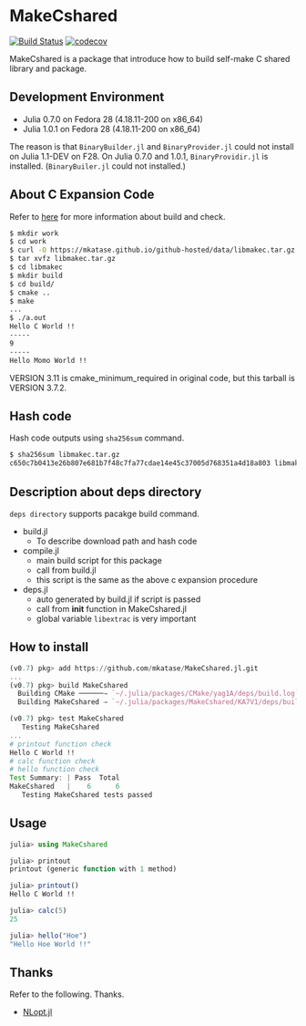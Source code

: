 # MakeCshared

[![Build Status](https://travis-ci.org/mkatase/MakeCshared.jl.svg?branch=master)](https://travis-ci.org/mkatase/MakeCshared.jl)
[![codecov](https://codecov.io/gh/mkatase/MakeCshared.jl/branch/master/graph/badge.svg)](https://codecov.io/gh/mkatase/MakeCshared.jl)

MakeCshared is a package that introduce how to build self-make C shared library and package.

## Development Environment

* Julia 0.7.0 on Fedora 28 (4.18.11-200 on x86_64)
* Julia 1.0.1 on Fedora 28 (4.18.11-200 on x86_64)

The reason is that `BinaryBuilder.jl` and `BinaryProvider.jl` could not install on Julia 1.1-DEV on F28. On Julia 0.7.0 and 1.0.1, `BinaryProvidir.jl` is installed. (`BinaryBuiler.jl` could not installed.)  

## About C Expansion Code
Refer to [here](https://github.com/mkatase/JuliaPractice) for more information about build and check.

```bash
$ mkdir work
$ cd work
$ curl -O https://mkatase.github.io/github-hosted/data/libmakec.tar.gz
$ tar xvfz libmakec.tar.gz 
$ cd libmakec
$ mkdir build
$ cd build/
$ cmake ..
$ make
...
$ ./a.out
Hello C World !!
-----
9
-----
Hello Momo World !!
```

VERSION 3.11 is cmake_minimum_required in original code, but this tarball is VERSION 3.7.2.

## Hash code
Hash code outputs using `sha256sum` command.

```bash
$ sha256sum libmakec.tar.gz
c650c7b0413e26b807e681b7f48c7fa77cdae14e45c37005d768351a4d18a803 libmakec.tar.gz
```

## Description about deps directory
`deps directory` supports pacakge build command.

* build.jl
    - To describe download path and hash code
* compile.jl
    - main build script for this package
    - call from build.jl
    - this script is the same as the above c expansion procedure
* deps.jl
    - auto generated by build.jl if script is passed
    - call from __init__ function in MakeCshared.jl
    - global variable `libextrac` is very important

## How to install

```julia
(v0.7) pkg> add https://github.com/mkatase/MakeCshared.jl.git
...
(v0.7) pkg> build MakeCshared
  Building CMake ──────→ `~/.julia/packages/CMake/yag1A/deps/build.log`
  Building MakeCshared → `~/.julia/packages/MakeCshared/KA7V1/deps/build.log`

(v0.7) pkg> test MakeCshared
   Testing MakeCshared
...
# printout function check
Hello C World !!
# calc function check
# hello function check
Test Summary: | Pass  Total
MakeCshared   |    6      6
   Testing MakeCshared tests passed 
```

## Usage

```julia
julia> using MakeCshared

julia> printout
printout (generic function with 1 method)

julia> printout()
Hello C World !!

julia> calc(5)
25

julia> hello("Hoe")
"Hello Hoe World !!"
```

## Thanks
Refer to the following. Thanks.

* [NLopt.jl](https://github.com/JuliaOpt/NLopt.jl)
